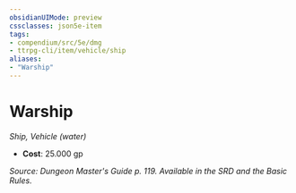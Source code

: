 ```yaml
---
obsidianUIMode: preview
cssclasses: json5e-item
tags:
- compendium/src/5e/dmg
- ttrpg-cli/item/vehicle/ship
aliases: 
- "Warship"
---
```

# Warship
*Ship, Vehicle (water)*  

- **Cost**: 25.000 gp

*Source: Dungeon Master's Guide p. 119. Available in the SRD and the Basic Rules.*